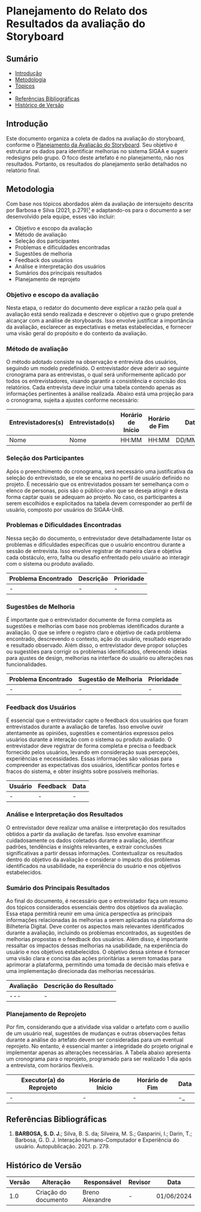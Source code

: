 # Planejamento do Relato dos Resultados da avaliação do Storyboard

## Sumário
- [Introdução](#Introdução)
- [Metodologia](#Metodologia)
- [Tópicos](#Tópicos)
- 
- [Referências Bibliográficas](#Referências-Bibliográficas)
- [Histórico de Versão](#Histórico-de-Versão)

## Introdução
Este documento organiza a coleta de dados na avaliação do storyboard, conforme o [Planejamento da Avaliação do Storyboard](PlanejamentoAvaliaçãoStoryboard.md). Seu objetivo é estruturar os dados para identificar melhorias no sistema SIGAA e sugerir redesigns pelo grupo. O foco deste artefato é no planejamento, não nos resultados. Portanto, os resultados do planejamento serão detalhados no relatório final.

## Metodologia
Com base nos tópicos abordados além da avaliação de intersujeito descrita por Barbosa e Silva (2021, p.279)[¹](#Referências-Bibliográficas/1) e adaptando-os para o documento a ser desenvolvido pela equipe, esses vão incluir:

* Objetivo e escopo da avaliação
* Método de avaliação
* Seleção dos participantes
* Problemas e dificuldades encontradas
* Sugestões de melhoria
* Feedback dos usuários
* Análise e interpretação dos usuários
* Sumários dos principais resultados
* Planejamento de reprojeto

### Objetivo e escopo da avaliação
Nesta etapa, o redator do documento deve explicar a razão pela qual a avaliação está sendo realizada e descrever o objetivo que o grupo pretende alcançar com a análise de storyboards. Isso envolve justificar a importância da avaliação, esclarecer as expectativas e metas estabelecidas, e fornecer uma visão geral do propósito e do contexto da avaliação.

### Método de avaliação

O método adotado consiste na observação e entrevista dos usuários, seguindo um modelo predefinido. O entrevistador deve aderir ao seguinte cronograma para as entrevistas, o qual será uniformemente aplicado por todos os entrevistadores, visando garantir a consistência e concisão dos relatórios. Cada entrevista deve incluir uma tabela contendo apenas as informações pertinentes à análise realizada. Abaixo está uma projeção para o cronograma, sujeita a ajustes conforme necessário:

| Entrevistadores(s) | Entrevistado(s) | Horário de Início | Horário de Fim | Data      | Local |
|---------------------|------------------|---------------------|------------------|------------|-------|
| Nome           | Nome        | HH:MM             | HH:MM          | DD/MM/AA | Local |


### Seleção dos Participantes

Após o preenchimento do cronograma, será necessário uma justificativa da seleção do entrevistado, se ele se encaixa no perfil de usuário definido no projeto. É necessário que os entrevistados possam ter semelhança com o elenco de personas, pois são o público-alvo que se deseja atingir e desta forma captar quais se adequam ao projeto. No caso, os participantes a serem escolhidos e explicitados na tabela devem corresponder ao perfil de usuário, composto por usuários do SIGAA-UnB.

### Problemas e Dificuldades Encontradas

Nessa seção do documento, o entrevistador deve detalhadamente listar os problemas e dificuldades específicas que o usuário encontrou durante a sessão de entrevista. Isso envolve registrar de maneira clara e objetiva cada obstáculo, erro, falha ou desafio enfrentado pelo usuário ao interagir com o sistema ou produto avaliado.

| Problema Encontrado | Descrição | Prioridade |
|---------------------|-----------|------------|
| -       | - | - |

### Sugestões de Melhoria

É importante que o entrevistador documente de forma completa as sugestões e melhorias com base nos problemas identificados durante a avaliação. O que se infere o registro claro e objetivo de cada problema encontrado, descrevendo o contexto, ação do usuário, resultado esperado e resultado observado. Além disso, o entrevistador deve propor soluções ou sugestões para corrigir os problemas identificados, oferecendo ideias para ajustes de design, melhorias na interface do usuário ou alterações nas funcionalidades.

| Problema Encontrado | Sugestão de Melhoria | Prioridade |
|---------------------|----------------------|------------|
| -     | -        | - |

### Feedback dos Usuários

É essencial que o entrevistador capte o feedback dos usuários que foram entrevistados durante a avaliação de tarefas. Isso envolve ouvir atentamente as opiniões, sugestões e comentários expressos pelos usuários durante a interação com o sistema ou produto avaliado. O entrevistador deve registrar de forma completa e precisa o feedback fornecido pelos usuários, levando em consideração suas percepções, experiências e necessidades. Essas informações são valiosas para compreender as expectativas dos usuários, identificar pontos fortes e fracos do sistema, e obter insights sobre possíveis melhorias.

| Usuário | Feedback                           | Data       |
|---------|------------------------------------|------------|
| - | -                  | - |

### Análise e Interpretação dos Resultados

O entrevistador deve realizar uma análise e interpretação dos resultados obtidos a partir da avaliação de tarefas. Isso envolve examinar cuidadosamente os dados coletados durante a avaliação, identificar padrões, tendências e insights relevantes, e extrair conclusões significativas a partir dessas informações. Contextualizar os resultados dentro do objetivo da avaliação e considerar o impacto dos problemas identificados na usabilidade, na experiência do usuário e nos objetivos estabelecidos.

### Sumário dos Principais Resultados

Ao final do documento, é necessário que o entrevistador faça um resumo dos tópicos considerados essenciais dentro dos objetivos da avaliação. Essa etapa permitirá reunir em uma única perspectiva as principais informações relacionadas às melhorias a serem aplicadas na plataforma do Bilheteria Digital. Deve conter os aspectos mais relevantes identificados durante a avaliação, incluindo os problemas encontrados, as sugestões de melhorias propostas e o feedback dos usuários. Além disso, é importante ressaltar os impactos dessas melhorias na usabilidade, na experiência do usuário e nos objetivos estabelecidos. O objetivo dessa síntese é fornecer uma visão clara e concisa das ações prioritárias a serem tomadas para aprimorar a plataforma, permitindo uma tomada de decisão mais efetiva e uma implementação direcionada das melhorias necessárias.

| Avaliação            | Descrição do Resultado                             |
|----------------------|-----------------------------------------------------|
|     ---        | -                                       |

### Planejamento de Reprojeto

Por fim, considerando que a atividade visa validar o artefato com o auxílio de um usuário real, sugestões de mudanças e outras observações feitas durante a análise do artefato devem ser consideradas para um eventual reprojeto. No entanto, é essencial manter a integridade do projeto original e implementar apenas as alterações necessárias. A Tabela abaixo apresenta um cronograma para o reprojeto, programado para ser realizado 1 dia após a entrevista, com horários flexíveis.

| Executor(a) do Reprojeto | Horário de Início | Horário de Fim | Data       |
|--------------------------|-------------------|----------------|------------|
| -          | -     | -  | -_ |


## Referências Bibliográficas
1. <b>BARBOSA, S. D. J.</b>; Silva, B. S. da; Silveira, M. S.; Gasparini, I.; Darin, T.; Barbosa, G. D. J. Interação Humano-Computador e Experiência do usuário. Autopublicação. 2021. p. 279.

## Histórico de Versão
| Versão | Alteração                         | Responsável     | Revisor         | Data       |
| ------ | --------------------------------- | --------------- | --------------- | ---------- |
| 1.0    | Criação do documento              | Breno Alexandre | -               | 01/06/2024 |
